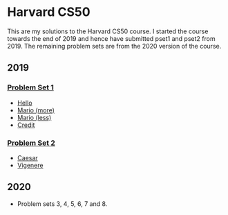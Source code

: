 # Harvard CS50
This are my solutions to the Harvard CS50 course. I started the course towards the end of 2019 and hence have submitted pset1 and pset2 from 2019. The remaining problem sets are from the 2020 version of the course.

## 2019
### [Problem Set 1](HarvardCS50/2019/pset1)
  * [Hello](HarvardCS50/blob/master/2019/pset1/credit.c)
  * [Mario (more)](HarvardCS50/2019/pset1/mario_more.c)
  * [Mario (less)](HarvardCS50/2019/pset1/mario_less.c)
  * [Credit](https://github.com/keane-fernandes/HarvardCS50/blob/master/2019/pset1/credit.c)
  
### [Problem Set 2](HarvardCS50/2019/pset2)
  * [Caesar](HarvardCS50/2019/pset2/caesar.c)
  * [Vigenere](HarvardCS50/2019/pset2/vigenere.c)

## 2020
* Problem sets 3, 4, 5, 6, 7 and 8.
